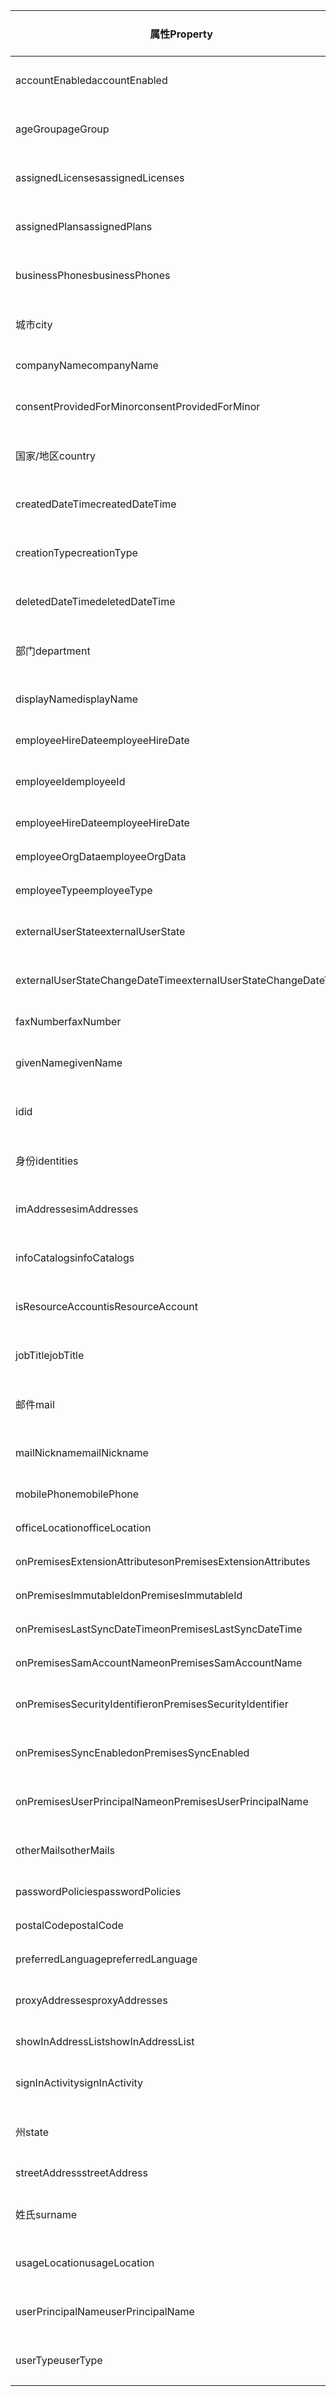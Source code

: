 | <span data-ttu-id="816a2-101">属性</span><span class="sxs-lookup"><span data-stu-id="816a2-101">Property</span></span>                        | <span data-ttu-id="816a2-102">eq</span><span class="sxs-lookup"><span data-stu-id="816a2-102">eq</span></span>                   | <span data-ttu-id="816a2-103">ne</span><span class="sxs-lookup"><span data-stu-id="816a2-103">ne</span></span>                | <span data-ttu-id="816a2-104">NOT</span><span class="sxs-lookup"><span data-stu-id="816a2-104">NOT</span></span>               | <span data-ttu-id="816a2-105">ge</span><span class="sxs-lookup"><span data-stu-id="816a2-105">ge</span></span>                   | <span data-ttu-id="816a2-106">le</span><span class="sxs-lookup"><span data-stu-id="816a2-106">le</span></span>                   | <span data-ttu-id="816a2-107">in</span><span class="sxs-lookup"><span data-stu-id="816a2-107">in</span></span>                   | <span data-ttu-id="816a2-108">startsWith</span><span class="sxs-lookup"><span data-stu-id="816a2-108">startsWith</span></span>           | <span data-ttu-id="816a2-109">空值</span><span class="sxs-lookup"><span data-stu-id="816a2-109">null values</span></span>          |
|---------------------------------|----------------------|-------------------|-------------------|----------------------|----------------------|----------------------|----------------------|----------------------|
| <span data-ttu-id="816a2-110">accountEnabled</span><span class="sxs-lookup"><span data-stu-id="816a2-110">accountEnabled</span></span>                  | ![默认值。][default] | ![高级。][AQP] | ![高级。][AQP] |                      |                      | ![默认值。][default] |                      |                      |
| <span data-ttu-id="816a2-115">ageGroup</span><span class="sxs-lookup"><span data-stu-id="816a2-115">ageGroup</span></span>                        | ![默认值。][default] | ![高级。][AQP] | ![高级。][AQP] |                      |                      | ![默认值。][default] |                      |                      |
| <span data-ttu-id="816a2-120">assignedLicenses</span><span class="sxs-lookup"><span data-stu-id="816a2-120">assignedLicenses</span></span>                | ![默认值。][default] |                   | ![高级。][AQP] |                      |                      |                      |                      |                      |
| <span data-ttu-id="816a2-123">assignedPlans</span><span class="sxs-lookup"><span data-stu-id="816a2-123">assignedPlans</span></span>                   | ![默认值。][default] |                   | ![高级。][AQP] |                      |                      |                      |                      |                      |
| <span data-ttu-id="816a2-126">businessPhones</span><span class="sxs-lookup"><span data-stu-id="816a2-126">businessPhones</span></span>                  | ![默认值。][default] |                   | ![高级。][AQP] |                      |                      |                      |                      |                      |
| <span data-ttu-id="816a2-129">城市</span><span class="sxs-lookup"><span data-stu-id="816a2-129">city</span></span>                            | ![默认值。][default] | ![高级。][AQP] | ![高级。][AQP] | ![默认值。][default] | ![默认值。][default] | ![默认值。][default] | ![默认值。][default] | ![高级。][AQP]    |
| <span data-ttu-id="816a2-138">companyName</span><span class="sxs-lookup"><span data-stu-id="816a2-138">companyName</span></span>                     | ![高级。][AQP]    | ![高级。][AQP] | ![高级。][AQP] | ![高级。][AQP]    | ![高级。][AQP]    | ![高级。][AQP]    | ![高级。][AQP]    | ![高级。][AQP]    |
| <span data-ttu-id="816a2-147">consentProvidedForMinor</span><span class="sxs-lookup"><span data-stu-id="816a2-147">consentProvidedForMinor</span></span>         | ![默认值。][default] | ![高级。][AQP] | ![高级。][AQP] |                      |                      | ![默认值。][default] |                      |                      |
| <span data-ttu-id="816a2-152">国家/地区</span><span class="sxs-lookup"><span data-stu-id="816a2-152">country</span></span>                         | ![默认值。][default] | ![高级。][AQP] | ![高级。][AQP] | ![默认值。][default] | ![默认值。][default] | ![默认值。][default] | ![默认值。][default] | ![高级。][AQP]    |
| <span data-ttu-id="816a2-161">createdDateTime</span><span class="sxs-lookup"><span data-stu-id="816a2-161">createdDateTime</span></span>                 | ![默认值。][default] | ![高级。][AQP] | ![高级。][AQP] | ![默认值。][default] | ![默认值。][default] | ![高级。][AQP]    |                      |                      |
| <span data-ttu-id="816a2-168">creationType</span><span class="sxs-lookup"><span data-stu-id="816a2-168">creationType</span></span>                    | ![默认值。][default] | ![高级。][AQP] | ![高级。][AQP] |                      |                      | ![默认值。][default] |                      |                      |
| <span data-ttu-id="816a2-173">deletedDateTime</span><span class="sxs-lookup"><span data-stu-id="816a2-173">deletedDateTime</span></span>                 | ![默认值。][default] | ![高级。][AQP] | ![高级。][AQP] | ![默认值。][default] | ![默认值。][default] | ![高级。][AQP]    |                      |                      |
| <span data-ttu-id="816a2-180">部门</span><span class="sxs-lookup"><span data-stu-id="816a2-180">department</span></span>                      | ![默认值。][default] | ![高级。][AQP] | ![高级。][AQP] | ![默认值。][default] | ![默认值。][default] | ![默认值。][default] | ![默认值。][default] | ![高级。][AQP]    |
| <span data-ttu-id="816a2-189">displayName</span><span class="sxs-lookup"><span data-stu-id="816a2-189">displayName</span></span>                     | ![默认值。][default] | ![高级。][AQP] | ![高级。][AQP] | ![默认值。][default] | ![默认值。][default] | ![默认值。][default] | ![默认值。][default] | ![高级。][AQP]    |
| <span data-ttu-id="816a2-198">employeeHireDate</span><span class="sxs-lookup"><span data-stu-id="816a2-198">employeeHireDate</span></span>                | ![高级。][AQP]    | ![高级。][AQP] | ![高级。][AQP] | ![高级。][AQP]    | ![高级。][AQP]    | ![高级。][AQP]    |                      |                      |
| <span data-ttu-id="816a2-205">employeeId</span><span class="sxs-lookup"><span data-stu-id="816a2-205">employeeId</span></span>                      | ![默认值。][default] | ![高级。][AQP] | ![高级。][AQP] | ![默认值。][default] | ![默认值。][default] |                      | ![默认值。][default] | ![默认值。][default] |
| <span data-ttu-id="816a2-213">employeeHireDate</span><span class="sxs-lookup"><span data-stu-id="816a2-213">employeeHireDate</span></span>                | ![高级。][AQP]    | ![高级。][AQP] | ![高级。][AQP] | ![高级。][AQP]    | ![高级。][AQP]    | ![高级。][AQP]    |                      |                      |
| <span data-ttu-id="816a2-220">employeeOrgData</span><span class="sxs-lookup"><span data-stu-id="816a2-220">employeeOrgData</span></span>                 | ![高级。][AQP]    | ![高级。][AQP] | ![高级。][AQP] | ![高级。][AQP]    | ![高级。][AQP]    | ![高级。][AQP]    |                      |                      |
| <span data-ttu-id="816a2-227">employeeType</span><span class="sxs-lookup"><span data-stu-id="816a2-227">employeeType</span></span>                    | ![高级。][AQP]    | ![高级。][AQP] | ![高级。][AQP] | ![高级。][AQP]    | ![高级。][AQP]    | ![高级。][AQP]    | ![高级。][AQP]    |                      |
| <span data-ttu-id="816a2-235">externalUserState</span><span class="sxs-lookup"><span data-stu-id="816a2-235">externalUserState</span></span>               | ![默认值。][default] | ![高级。][AQP] | ![高级。][AQP] |                      |                      | ![默认值。][default] |                      |                      |
| <span data-ttu-id="816a2-240">externalUserStateChangeDateTime</span><span class="sxs-lookup"><span data-stu-id="816a2-240">externalUserStateChangeDateTime</span></span> | ![默认值。][default] | ![高级。][AQP] | ![高级。][AQP] |                      |                      | ![默认值。][default] |                      |                      |
| <span data-ttu-id="816a2-245">faxNumber</span><span class="sxs-lookup"><span data-stu-id="816a2-245">faxNumber</span></span>                       | ![高级。][AQP]    | ![高级。][AQP] | ![高级。][AQP] | ![高级。][AQP]    | ![高级。][AQP]    | ![高级。][AQP]    | ![高级。][AQP]    | ![高级。][AQP]    |
| <span data-ttu-id="816a2-254">givenName</span><span class="sxs-lookup"><span data-stu-id="816a2-254">givenName</span></span>                       | ![默认值。][default] | ![高级。][AQP] | ![高级。][AQP] | ![默认值。][default] | ![默认值。][default] | ![默认值。][default] | ![默认值。][default] | ![高级。][AQP]    |
| <span data-ttu-id="816a2-263">id</span><span class="sxs-lookup"><span data-stu-id="816a2-263">id</span></span>                              | ![默认值。][default] | ![高级。][AQP] | ![高级。][AQP] |                      |                      |                      |                      |                      |
| <span data-ttu-id="816a2-267">身份</span><span class="sxs-lookup"><span data-stu-id="816a2-267">identities</span></span>                      | ![默认值。][default] |                   |                   |                      |                      |                      |                      |                      |
| <span data-ttu-id="816a2-269">imAddresses</span><span class="sxs-lookup"><span data-stu-id="816a2-269">imAddresses</span></span>                     | ![默认值。][default] |                   | ![高级。][AQP] | ![默认值。][default] | ![默认值。][default] |                      | ![默认值。][default] |                      |
| <span data-ttu-id="816a2-275">infoCatalogs</span><span class="sxs-lookup"><span data-stu-id="816a2-275">infoCatalogs</span></span>                    | ![默认值。][default] |                   | ![高级。][AQP] | ![默认值。][default] | ![默认值。][default] |                      | ![默认值。][default] |                      |
| <span data-ttu-id="816a2-281">isResourceAccount</span><span class="sxs-lookup"><span data-stu-id="816a2-281">isResourceAccount</span></span>               | ![默认值。][default] | ![高级。][AQP] | ![高级。][AQP] |                      |                      |                      |                      |                      |
| <span data-ttu-id="816a2-285">jobTitle</span><span class="sxs-lookup"><span data-stu-id="816a2-285">jobTitle</span></span>                        | ![默认值。][default] | ![高级。][AQP] | ![高级。][AQP] | ![默认值。][default] | ![默认值。][default] | ![默认值。][default] | ![默认值。][default] | ![高级。][AQP]    |
| <span data-ttu-id="816a2-294">邮件</span><span class="sxs-lookup"><span data-stu-id="816a2-294">mail</span></span>                            | ![默认值。][default] | ![高级。][AQP] | ![高级。][AQP] | ![默认值。][default] | ![默认值。][default] | ![默认值。][default] | ![默认值。][default] |                      |
| <span data-ttu-id="816a2-302">mailNickname</span><span class="sxs-lookup"><span data-stu-id="816a2-302">mailNickname</span></span>                    | ![默认值。][default] | ![高级。][AQP] | ![高级。][AQP] | ![默认值。][default] | ![默认值。][default] | ![默认值。][default] | ![默认值。][default] | ![高级。][AQP]    |
| <span data-ttu-id="816a2-311">mobilePhone</span><span class="sxs-lookup"><span data-stu-id="816a2-311">mobilePhone</span></span>                     | ![高级。][AQP]    | ![高级。][AQP] | ![高级。][AQP] | ![高级。][AQP]    | ![高级。][AQP]    | ![高级。][AQP]    | ![高级。][AQP]    | ![高级。][AQP]    |
| <span data-ttu-id="816a2-320">officeLocation</span><span class="sxs-lookup"><span data-stu-id="816a2-320">officeLocation</span></span>                  | ![高级。][AQP]    | ![高级。][AQP] | ![高级。][AQP] | ![高级。][AQP]    | ![高级。][AQP]    | ![高级。][AQP]    | ![高级。][AQP]    | ![高级。][AQP]    |
| <span data-ttu-id="816a2-329">onPremisesExtensionAttributes</span><span class="sxs-lookup"><span data-stu-id="816a2-329">onPremisesExtensionAttributes</span></span>   | ![高级。][AQP]    |                   | ![高级。][AQP] | ![高级。][AQP]    | ![高级。][AQP]    | ![高级。][AQP]    |                      |                      |
| <span data-ttu-id="816a2-335">onPremisesImmutableId</span><span class="sxs-lookup"><span data-stu-id="816a2-335">onPremisesImmutableId</span></span>           | ![高级。][AQP]    | ![高级。][AQP] | ![高级。][AQP] | ![高级。][AQP]    | ![高级。][AQP]    | ![高级。][AQP]    |                      |                      |
| <span data-ttu-id="816a2-342">onPremisesLastSyncDateTime</span><span class="sxs-lookup"><span data-stu-id="816a2-342">onPremisesLastSyncDateTime</span></span>      | ![高级。][AQP]    | ![高级。][AQP] | ![高级。][AQP] | ![高级。][AQP]    | ![高级。][AQP]    | ![高级。][AQP]    |                      |                      |
| <span data-ttu-id="816a2-349">onPremisesSamAccountName</span><span class="sxs-lookup"><span data-stu-id="816a2-349">onPremisesSamAccountName</span></span>        | ![高级。][AQP]    | ![高级。][AQP] | ![高级。][AQP] | ![高级。][AQP]    | ![高级。][AQP]    | ![高级。][AQP]    | ![高级。][AQP]    |                      |
| <span data-ttu-id="816a2-357">onPremisesSecurityIdentifier</span><span class="sxs-lookup"><span data-stu-id="816a2-357">onPremisesSecurityIdentifier</span></span>    | ![默认值。][default] | ![高级。][AQP] | ![高级。][AQP] |                      |                      | ![默认值。][default] |                      | ![高级。][AQP]    |
| <span data-ttu-id="816a2-363">onPremisesSyncEnabled</span><span class="sxs-lookup"><span data-stu-id="816a2-363">onPremisesSyncEnabled</span></span>           | ![默认值。][default] | ![高级。][AQP] | ![高级。][AQP] |                      |                      | ![默认值。][default] |                      |                      |
| <span data-ttu-id="816a2-368">onPremisesUserPrincipalName</span><span class="sxs-lookup"><span data-stu-id="816a2-368">onPremisesUserPrincipalName</span></span>     | ![默认值。][default] | ![高级。][AQP] | ![高级。][AQP] | ![默认值。][default] | ![默认值。][default] | ![默认值。][default] | ![默认值。][default] |                      |
| <span data-ttu-id="816a2-376">otherMails</span><span class="sxs-lookup"><span data-stu-id="816a2-376">otherMails</span></span>                      | ![默认值。][default] |                   | ![高级。][AQP] | ![默认值。][default] | ![默认值。][default] | ![默认值。][default] | ![默认值。][default] |                      |
| <span data-ttu-id="816a2-383">passwordPolicies</span><span class="sxs-lookup"><span data-stu-id="816a2-383">passwordPolicies</span></span>                | ![高级。][AQP]    | ![高级。][AQP] | ![高级。][AQP] |                      |                      |                      |                      | ![高级。][AQP]    |
| <span data-ttu-id="816a2-388">postalCode</span><span class="sxs-lookup"><span data-stu-id="816a2-388">postalCode</span></span>                      | ![高级。][AQP]    | ![高级。][AQP] | ![高级。][AQP] | ![高级。][AQP]    | ![高级。][AQP]    | ![高级。][AQP]    | ![高级。][AQP]    | ![高级。][AQP]    |
| <span data-ttu-id="816a2-397">preferredLanguage</span><span class="sxs-lookup"><span data-stu-id="816a2-397">preferredLanguage</span></span>               | ![高级。][AQP]    | ![高级。][AQP] | ![高级。][AQP] | ![高级。][AQP]    | ![高级。][AQP]    | ![高级。][AQP]    | ![高级。][AQP]    | ![高级。][AQP]    |
| <span data-ttu-id="816a2-406">proxyAddresses</span><span class="sxs-lookup"><span data-stu-id="816a2-406">proxyAddresses</span></span>                  | ![默认值。][default] |                   | ![高级。][AQP] | ![默认值。][default] | ![默认值。][default] |                      | ![默认值。][default] | ![高级。][AQP]    |
| <span data-ttu-id="816a2-413">showInAddressList</span><span class="sxs-lookup"><span data-stu-id="816a2-413">showInAddressList</span></span>               | ![高级。][AQP]    | ![高级。][AQP] | ![高级。][AQP] |                      |                      | ![高级。][AQP]    |                      |                      |
| <span data-ttu-id="816a2-418">signInActivity</span><span class="sxs-lookup"><span data-stu-id="816a2-418">signInActivity</span></span>                  | ![默认值。][default] | ![高级。][AQP] | ![高级。][AQP] | ![默认值。][default] | ![默认值。][default] |                      |                      |                      |
| <span data-ttu-id="816a2-424">州</span><span class="sxs-lookup"><span data-stu-id="816a2-424">state</span></span>                           | ![默认值。][default] | ![高级。][AQP] | ![高级。][AQP] | ![默认值。][default] | ![默认值。][default] | ![默认值。][default] | ![默认值。][default] | ![高级。][AQP]    |
| <span data-ttu-id="816a2-433">streetAddress</span><span class="sxs-lookup"><span data-stu-id="816a2-433">streetAddress</span></span>                   | ![高级。][AQP]    | ![高级。][AQP] | ![高级。][AQP] | ![高级。][AQP]    | ![高级。][AQP]    | ![高级。][AQP]    | ![高级。][AQP]    | ![高级。][AQP]    |
| <span data-ttu-id="816a2-442">姓氏</span><span class="sxs-lookup"><span data-stu-id="816a2-442">surname</span></span>                         | ![默认值。][default] | ![高级。][AQP] | ![高级。][AQP] | ![默认值。][default] | ![默认值。][default] | ![默认值。][default] | ![默认值。][default] | ![高级。][AQP]    |
| <span data-ttu-id="816a2-451">usageLocation</span><span class="sxs-lookup"><span data-stu-id="816a2-451">usageLocation</span></span>                   | ![默认值。][default] | ![高级。][AQP] | ![高级。][AQP] | ![默认值。][default] | ![默认值。][default] | ![默认值。][default] | ![默认值。][default] |                      |
| <span data-ttu-id="816a2-459">userPrincipalName</span><span class="sxs-lookup"><span data-stu-id="816a2-459">userPrincipalName</span></span>               | ![默认值。][default] | ![高级。][AQP] | ![高级。][AQP] | ![默认值。][default] | ![默认值。][default] | ![默认值。][default] | ![默认值。][default] |                      |
| <span data-ttu-id="816a2-467">userType</span><span class="sxs-lookup"><span data-stu-id="816a2-467">userType</span></span>                        | ![默认值。][default] | ![高级。][AQP] | ![高级。][AQP] |                      |                      | ![默认值。][default] |                      | ![高级。][AQP]    |


[AQP]: /graph/images/advanced-query-parameters/advanced.png
[default]: /graph/images/advanced-query-parameters/default.png